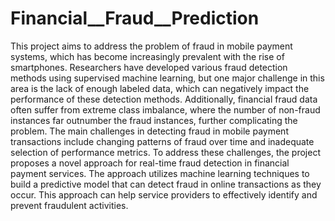 # Financial__Fraud__Prediction
This project aims to address the problem of fraud in mobile payment systems, which has become increasingly prevalent with the rise of smartphones. Researchers have developed various fraud detection methods using supervised machine learning, but one major challenge in this area is the lack of enough labeled data, which can negatively impact the performance of these detection methods. Additionally, financial fraud data often suffer from extreme class imbalance, where the number of non-fraud instances far outnumber the fraud instances, further complicating the problem. The main challenges in detecting fraud in mobile payment transactions include changing patterns of fraud over time and inadequate selection of performance metrics. To address these challenges, the project proposes a novel approach for real-time fraud detection in financial payment services. The approach utilizes machine learning techniques to build a predictive model that can detect fraud in online transactions as they occur. This approach can help service providers to effectively identify and prevent fraudulent activities.
